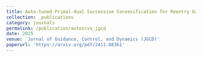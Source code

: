 ```yaml
---
title: Auto-tuned Primal-dual Successive Convexification for Reentry Guidance
collection: _publications
category: journals
permalink: /publication/autoscvx_jgcd
date: 2025
venue: 'Jornal of Guidance, Control, and Dynamics (JGCD)'
paperurl: 'https://arxiv.org/pdf/2411.08361'
---
```



<!--more-->

